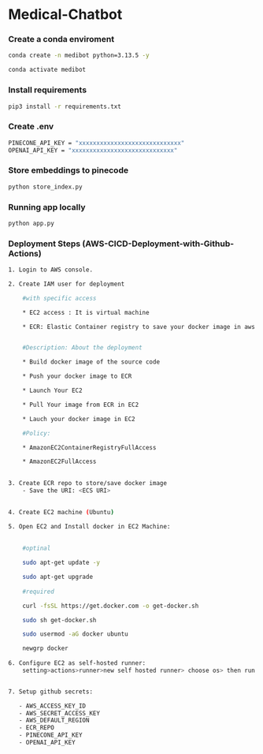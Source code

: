 # Medical-Chatbot

### Create a conda enviroment 

```bash
conda create -n medibot python=3.13.5 -y
```

```bash
conda activate medibot
```

### Install requirements
```bash
pip3 install -r requirements.txt
```

### Create .env 
```bash
PINECONE_API_KEY = "xxxxxxxxxxxxxxxxxxxxxxxxxxxxx"
OPENAI_API_KEY = "xxxxxxxxxxxxxxxxxxxxxxxxxxxxx"
```

### Store embeddings to pinecode
```bash
python store_index.py
```

### Running app locally
```bash
python app.py
```

### Deployment Steps (AWS-CICD-Deployment-with-Github-Actions)

```bash
1. Login to AWS console.

2. Create IAM user for deployment

	#with specific access

	* EC2 access : It is virtual machine

	* ECR: Elastic Container registry to save your docker image in aws


	#Description: About the deployment

	* Build docker image of the source code

	* Push your docker image to ECR

	* Launch Your EC2 

	* Pull Your image from ECR in EC2

	* Lauch your docker image in EC2

	#Policy:

	* AmazonEC2ContainerRegistryFullAccess

	* AmazonEC2FullAccess

	
3. Create ECR repo to store/save docker image
    - Save the URI: <ECS URI>

	
4. Create EC2 machine (Ubuntu) 

5. Open EC2 and Install docker in EC2 Machine:
	
	
	#optinal

	sudo apt-get update -y

	sudo apt-get upgrade
	
	#required

	curl -fsSL https://get.docker.com -o get-docker.sh

	sudo sh get-docker.sh

	sudo usermod -aG docker ubuntu

	newgrp docker
	
6. Configure EC2 as self-hosted runner:
    setting>actions>runner>new self hosted runner> choose os> then run command one by one


7. Setup github secrets:

   - AWS_ACCESS_KEY_ID
   - AWS_SECRET_ACCESS_KEY
   - AWS_DEFAULT_REGION
   - ECR_REPO
   - PINECONE_API_KEY
   - OPENAI_API_KEY

```